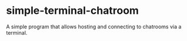 # simple-terminal-chatroom
A simple program that allows hosting and connecting to chatrooms via a terminal.
